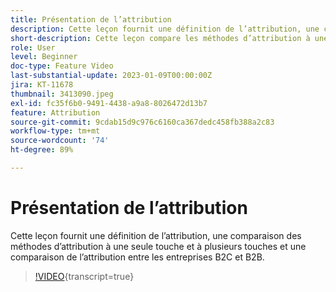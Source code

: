```yaml
---
title: Présentation de l’attribution
description: Cette leçon fournit une définition de l’attribution, une comparaison des méthodes d’attribution à une seule touche et à plusieurs touches et une comparaison de l’attribution entre les entreprises B2C et B2B.
short-description: Cette leçon compare les méthodes d’attribution à une seule touche et à plusieurs touches et compare l’attribution entre les entreprises B2C et B2B.
role: User
level: Beginner
doc-type: Feature Video
last-substantial-update: 2023-01-09T00:00:00Z
jira: KT-11678
thumbnail: 3413090.jpeg
exl-id: fc35f6b0-9491-4438-a9a8-8026472d13b7
feature: Attribution
source-git-commit: 9cdab15d9c976c6160ca367dedc458fb388a2c83
workflow-type: tm+mt
source-wordcount: '74'
ht-degree: 89%

---
```


# Présentation de l’attribution

Cette leçon fournit une définition de l’attribution, une comparaison des méthodes d’attribution à une seule touche et à plusieurs touches et une comparaison de l’attribution entre les entreprises B2C et B2B.

>[!VIDEO](https://video.tv.adobe.com/v/3413090/?learn=on){transcript=true}
